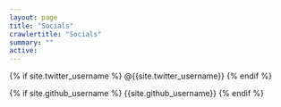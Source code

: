 ```yaml
---
layout: page
title: "Socials"
crawlertitle: "Socials"
summary: ""
active:
---
```


{% if site.twitter_username %}
@{{site.twitter_username}}
{% endif %}

{% if site.github_username %}
{{site.github_username}}
{% endif %}